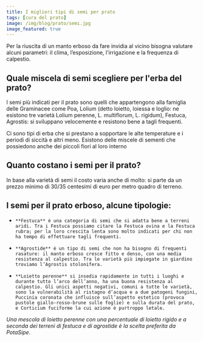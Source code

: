 ```yaml
---
title: I migliori tipi di semi per prato
tags: [cura del prato]
image: /img/blog/prato/semi.jpg
image_featured: true
---
```

Per la riuscita di un manto erboso da fare invidia al vicino bisogna valutare alcuni parametri: il clima, l’esposizione, l’irrigazione e la frequenza di calpestio.

## Quale miscela di semi scegliere per l'erba del prato?

I semi più indicati per il prato sono quelli che appartengono alla famiglia delle Graminacee come Poa, Lolium (detto loietto, loiessa e loglio: ne esistono tre varietà Lolium perenne, L. multiflorum, L. rigidum), Festuca, Agrostis: si sviluppano velocemente e resistono bene a tagli frequenti.

Ci sono tipi di erba che si prestano a sopportare le alte temperature e i periodi di siccità e altri meno. Esistono delle miscele di sementi che possiedono anche dei piccoli fiori al loro interno

## Quanto costano i semi per il prato?

In base alla varietà di semi il costo varia anche di molto: si parte da un prezzo minimo di 30/35 centesimi di euro per metro quadro di terreno.

## I semi per il prato erboso, alcune tipologie:

-     **Festuca** è una categoria di semi che si adatta bene a terreni aridi. Tra i Festuca possiamo citare la Festuca ovina e la Festuca rubra; per la loro crescita lenta sono molto indicati per chi non ha tempo di effettuare tagli frequenti.
-     **Agrostide** è un tipo di semi che non ha bisogno di frequenti rasature: il manto erboso cresce fitto e denso, con una media resistenza al calpestio. Tra le varietà più impiegate in giardino troviamo l’Agrostis stolonifera.
-     **Loietto perenne** si insedia rapidamente in tutti i luoghi e durante tutto l’arco dell’anno, ha una buona resistenza al calpestio. Gli unici aspetti negativi, comuni a tutte le varietà, sono la vulnerabilità al ristagno d’acqua e a due patogeni fungini, Puccinia coronata che influisce sull’aspetto estetico (provoca pustole giallo-rosso-brune sulle foglie) e sulla durata del prato, e Corticium fuciforme la cui azione è purtroppo letale.

*Una mescola di loietto perenne con una percentuale di loietto rigido e a seconda dei terreni di festuca e  di agrostide è la scelta preferita da PotaSipe.*
